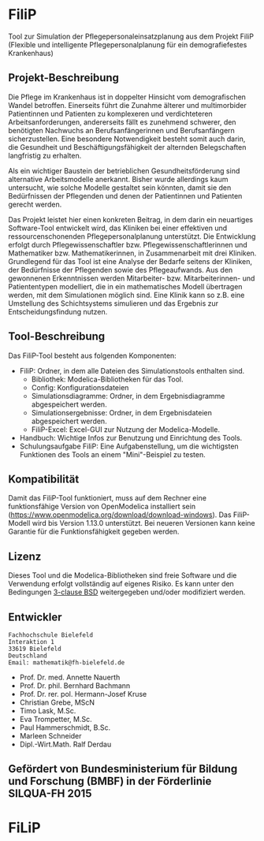 # FiliP
Tool zur Simulation der Pflegepersonaleinsatzplanung aus dem Projekt FiliP (Flexible und intelligente Pflegepersonalplanung für ein demografiefestes Krankenhaus)

## Projekt-Beschreibung
Die Pflege im Krankenhaus ist in doppelter Hinsicht vom demografischen Wandel betroffen. Einerseits führt die Zunahme älterer und multimorbider Patientinnen und Patienten zu komplexeren und verdichteteren Arbeitsanforderungen, andererseits fällt es zunehmend schwerer, den benötigten Nachwuchs an Berufsanfängerinnen und Berufsanfängern sicherzustellen. Eine besondere Notwendigkeit besteht somit auch darin, die Gesundheit und Beschäftigungsfähigkeit der alternden Belegschaften langfristig zu erhalten.

Als ein wichtiger Baustein der betrieblichen Gesundheitsförderung sind alternative Arbeitsmodelle anerkannt. Bisher wurde allerdings kaum untersucht, wie solche Modelle gestaltet sein könnten, damit sie den Bedürfnissen der Pflegenden und denen der Patientinnen und Patienten gerecht werden.

Das Projekt leistet hier einen konkreten Beitrag, in dem darin ein neuartiges Software-Tool entwickelt wird, das Kliniken bei einer effektiven und ressourcenschonenden Pflegepersonalplanung unterstützt. Die Entwicklung erfolgt durch Pflegewissenschaftler bzw. Pflegewissenschaftlerinnen und Mathematiker bzw. Mathematikerinnen, in Zusammenarbeit mit drei Kliniken. Grundlegend für das Tool ist eine Analyse der Bedarfe seitens der Kliniken, der Bedürfnisse der Pflegenden sowie des Pflegeaufwands. Aus den gewonnenen Erkenntnissen werden Mitarbeiter- bzw. Mitarbeiterinnen- und Patiententypen modelliert, die in ein mathematisches Modell übertragen werden, mit dem Simulationen möglich sind. Eine Klinik kann so z.B. eine Umstellung des Schichtsystems simulieren und das Ergebnis zur Entscheidungsfindung nutzen.


## Tool-Beschreibung
Das FiliP-Tool besteht aus folgenden Komponenten:

 * FiliP: Ordner, in dem alle Dateien des Simulationstools enthalten sind.
   * Bibliothek: Modelica-Bibliotheken für das Tool.
   * Config: Konfigurationsdateien
   * Simulationsdiagramme: Ordner, in dem Ergebnisdiagramme abgespeichert werden.
   * Simulationsergebnisse: Ordner, in dem Ergebnisdateien abgespeichert werden.
   * FiliP-Excel: Excel-GUI zur Nutzung der Modelica-Modelle.
 * Handbuch: Wichtige Infos zur Benutzung und Einrichtung des Tools.
 * Schulungsaufgabe FiliP: Eine Aufgabenstellung, um die wichtigsten Funktionen des Tools an einem "Mini"-Beispiel zu testen.



## Kompatibilität
Damit das FiliP-Tool funktioniert, muss auf dem Rechner eine funktionsfähige Version von OpenModelica installiert sein (https://www.openmodelica.org/download/download-windows). Das FiliP-Modell wird bis Version 1.13.0 unterstützt. Bei neueren Versionen kann keine Garantie für die Funktionsfähigkeit gegeben werden.

## Lizenz
Dieses Tool und die Modelica-Bibliotheken sind freie Software und die Verwendung erfolgt vollständig auf eigenes Risiko.
Es kann unter den Bedingungen [3-clause BSD](https://www.modelica.org/licenses/modelica-3-clause-bsd) weitergegeben und/oder modifiziert werden.


## Entwickler
    Fachhochschule Bielefeld
    Interaktion 1
    33619 Bielefeld
    Deutschland
	Email: mathematik@fh-bielefeld.de
	
* Prof. Dr. med. Annette Nauerth
* Prof. Dr. phil. Bernhard Bachmann
* Prof. Dr. rer. pol. Hermann-Josef Kruse
* Christian Grebe, MScN
* Timo Lask, M.Sc.
* Eva Trompetter, M.Sc.
* Paul Hammerschmidt, B.Sc.
* Marleen Schneider
* Dipl.-Wirt.Math. Ralf Derdau

## Gefördert von Bundesministerium für Bildung und Forschung (BMBF) in der Förderlinie SILQUA-FH 2015


# FiLiP
